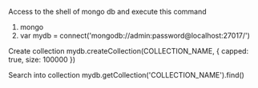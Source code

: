 Access to the shell of mongo db and execute this command

1. mongo
2. var mydb = connect('mongodb://admin:password@localhost:27017/')

Create collection
mydb.createCollection(COLLECTION_NAME, { capped: true, size: 100000 })

Search into collection
mydb.getCollection('COLLECTION_NAME').find()